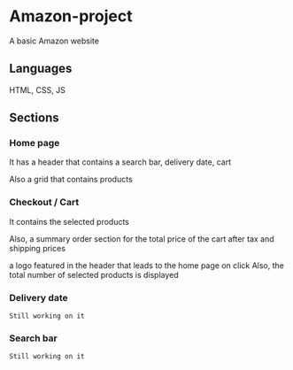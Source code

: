 # Amazon-project

A basic Amazon website 

## Languages 

HTML, CSS, JS

## Sections

### Home page

It has a header that contains a search bar, delivery date, cart

Also a grid that contains products

### Checkout / Cart

It contains the selected products

Also, a summary order section for the total price of the cart after tax and shipping prices

a logo featured in the header that leads to the home page on click
Also, the total number of selected products is displayed

### Delivery date

`Still working on it`

### Search bar

`Still working on it`
